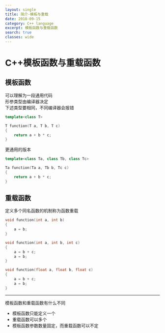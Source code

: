 ```yaml
---
layout: single
title: 简介-模板与重载
date: 2018-09-15
category: C++ language
excerpt: 模板函数与重载函数
search: true
classes: wide
---
```


# C++模板函数与重载函数

## 模板函数

可以理解为一段通用代码  
形参类型由编译器决定  
下述类型要相同，不同编译器会报错  

```cpp
template<class T>

T function(T a, T b, T c)
{
    return a + b * c;
}

```

更通用的版本  

```cpp
template<class Ta, class Tb, class Tc>

Ta function(Ta a, Tb b, Tc c)
{
    return a + b * c;
}

```

## 重载函数

定义多个同名函数的机制称为函数重载  

```cpp
void function(int a, int b)
{
    a = b;
}

void function(int a, int b, int c)
{
    a = b + c;
    a = b;
}

void function(float a, float b, float c)
{
    a = b + c;
    a = b;
}

```
  
------
模板函数和重载函数有什么不同  

* 模板函数只能定义一个
* 重载函数可以多个
* 模板函数参数数量固定，而重载函数可以不定

